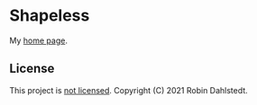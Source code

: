 # Shapeless

My [home page](https://shapeless.xyz/).

## License

This project is [not licensed](https://choosealicense.com/no-permission/). Copyright (C) 2021 Robin
Dahlstedt.
